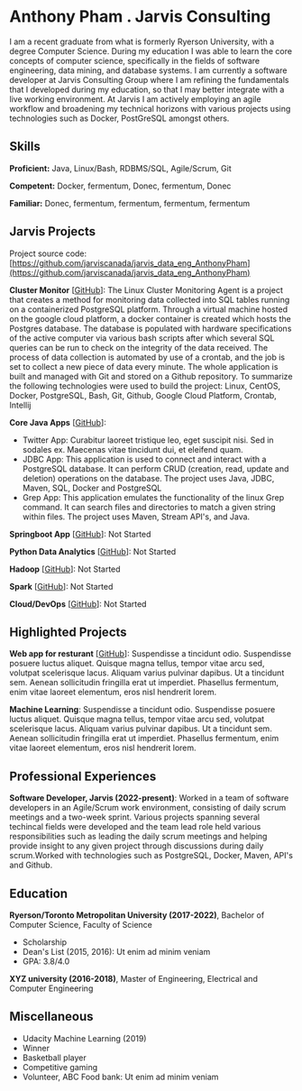 # Anthony Pham . Jarvis Consulting

I am a recent graduate from what is formerly Ryerson University, with a degree Computer Science. During my education I was able to learn the core concepts of computer science, specifically in the fields of software engineering, data mining, and database systems. I am currently a software developer at Jarvis Consulting Group where I am refining the fundamentals that I developed during my education, so that I may better integrate with a live working environment. At Jarvis I am actively employing  an agile workflow and broadening my technical horizons with various projects using technologies such as Docker, PostGreSQL amongst others.

## Skills

**Proficient:** Java, Linux/Bash, RDBMS/SQL, Agile/Scrum, Git

**Competent:** Docker, fermentum, Donec, fermentum, Donec

**Familiar:** Donec, fermentum, fermentum, fermentum, fermentum

## Jarvis Projects

Project source code: [https://github.com/jarviscanada/jarvis_data_eng_AnthonyPham](https://github.com/jarviscanada/jarvis_data_eng_AnthonyPham)


**Cluster Monitor** [[GitHub](https://github.com/jarviscanada/jarvis_data_eng_AnthonyPham/tree/master/linux_sql)]: The Linux Cluster Monitoring Agent is a project that creates a method for monitoring data collected into SQL tables running on a containerized PostgreSQL platform. Through a virtual machine hosted on the google cloud platform, a docker container is created which hosts the Postgres database. The database is populated with hardware specifications of the active computer via various bash scripts after which several SQL queries can be run to check on the integrity of the data received. The process of data collection is automated by use of a crontab, and the job is set to collect a new piece of data every minute. The whole application is built and managed with Git and stored on a Github repository. To summarize the following technologies were used to build the project: Linux, CentOS, Docker, PostgreSQL, Bash, Git, Github, Google Cloud Platform, Crontab, Intellij

**Core Java Apps** [[GitHub](https://github.com/jarviscanada/jarvis_data_eng_AnthonyPham/tree/master/core_java)]:
      
  - Twitter App: Curabitur laoreet tristique leo, eget suscipit nisi. Sed in sodales ex. Maecenas vitae tincidunt dui, et eleifend quam.
  - JDBC App: This application is used to connect and interact with a PostgreSQL database. It can perform CRUD (creation, read, update and deletion) operations on the database. The project uses Java, JDBC, Maven, SQL, Docker and PostgreSQL
  - Grep App: This application emulates the functionality of the linux Grep command. It can search files and directories to match a given string within files. The project uses Maven, Stream API's, and Java.

**Springboot App** [[GitHub](https://github.com/jarviscanada/jarvis_data_eng_AnthonyPham/tree/master/springboot)]: Not Started

**Python Data Analytics** [[GitHub](https://github.com/jarviscanada/jarvis_data_eng_AnthonyPham/tree/master/python_data_anlytics)]: Not Started

**Hadoop** [[GitHub](https://github.com/jarviscanada/jarvis_data_eng_AnthonyPham/tree/master/hadoop)]: Not Started

**Spark** [[GitHub](https://github.com/jarviscanada/jarvis_data_eng_AnthonyPham/tree/master/spark)]: Not Started

**Cloud/DevOps** [[GitHub](https://github.com/jarviscanada/jarvis_data_eng_AnthonyPham/tree/master/cloud_devops)]: Not Started


## Highlighted Projects
**Web app for resturant** [[GitHub](https://github.com/jarviscanada/jarvis_profile_builder)]: Suspendisse a tincidunt odio. Suspendisse posuere luctus aliquet. Quisque magna tellus, tempor vitae arcu sed, volutpat scelerisque lacus. Aliquam varius pulvinar dapibus. Ut a tincidunt sem. Aenean sollicitudin fringilla erat ut imperdiet. Phasellus fermentum, enim vitae laoreet elementum, eros nisl hendrerit lorem.

**Machine Learning**: Suspendisse a tincidunt odio. Suspendisse posuere luctus aliquet. Quisque magna tellus, tempor vitae arcu sed, volutpat scelerisque lacus. Aliquam varius pulvinar dapibus. Ut a tincidunt sem. Aenean sollicitudin fringilla erat ut imperdiet. Phasellus fermentum, enim vitae laoreet elementum, eros nisl hendrerit lorem.


## Professional Experiences

**Software Developer, Jarvis (2022-present)**: Worked in a team of software developers in an Agile/Scrum work environment, consisting of daily scrum meetings and a two-week sprint. Various projects spanning several techincal fields were developed and the team lead role held various responsibilities such as leading the daily scrum meetings and helping provide insight to any given project through discussions during daily scrum.Worked with technologies such as PostgreSQL, Docker, Maven, API's and Github.


## Education
**Ryerson/Toronto Metropolitan University (2017-2022)**, Bachelor of Computer Science, Faculty of Science
- Scholarship
- Dean's List (2015, 2016): Ut enim ad minim veniam
- GPA: 3.8/4.0

**XYZ university (2016-2018)**, Master of Engineering, Electrical and Computer Engineering


## Miscellaneous
- Udacity Machine Learning (2019)
- Winner
- Basketball player
- Competitive gaming
- Volunteer, ABC Food bank: Ut enim ad minim veniam